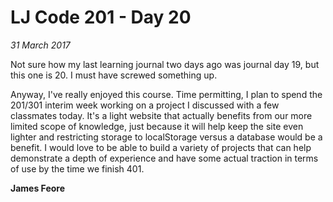 # LJ Code 201 - Day 20
*31 March 2017*

Not sure how my last learning journal two days ago was journal day 19, but this one is 20. I must have screwed something up.

Anyway, I've really enjoyed this course. Time permitting, I plan to spend the 201/301 interim week working on a project I discussed with a few classmates today. It's a light website that actually benefits from our more limited scope of knowledge, just because it will help keep the site even lighter and restricting storage to localStorage versus a database would be a benefit. I would love to be able to build a variety of projects that can help demonstrate a depth of experience and have some actual traction in terms of use by the time we finish 401.

**James Feore**
